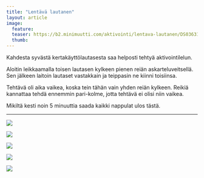 ```yaml
---
title: "Lentävä lautanen"
layout: article
image:
  feature:
  teaser: https://b2.minimuutti.com/aktivointi/lentava-lautanen/DS03631%20%282%29-245px.jpg
  thumb:
---
```


Kahdesta syvästä kertakäyttölautasesta saa helposti tehtyä aktivointilelun.

Aloitin leikkaamalla toisen lautasen kylkeen pienen reiän askarteluveitsellä. Sen jälkeen laitoin lautaset vastakkain ja teippasin ne kiinni toisiinsa.

Tehtävä oli aika vaikea, koska tein tähän vain yhden reiän kylkeen. Reikiä kannattaa tehdä ennemmin pari-kolme, jotta tehtävä ei olisi niin vaikea.

Mikiltä kesti noin 5 minuuttia saada kaikki nappulat ulos tästä.

---

![](https://b2.minimuutti.com/aktivointi/lentava-lautanen/DS03632-800px.jpg)

![](https://b2.minimuutti.com/aktivointi/lentava-lautanen/DS03631-800px.jpg)

![](https://b2.minimuutti.com/aktivointi/lentava-lautanen/DS03685-800px.jpg)

![](https://b2.minimuutti.com/aktivointi/lentava-lautanen/DS03682-800px.jpg)

![](https://b2.minimuutti.com/aktivointi/lentava-lautanen/DS03617-800px.jpg)
